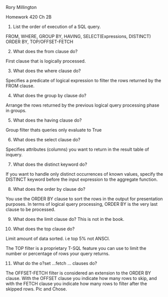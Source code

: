 Rory Millington

Homework 420 Ch 2B

1. List the order of execution of a SQL query.

FROM, WHERE, GROUP BY, HAVING, SELECT(Expressions, DISTINCT) ORDER BY, TOP/OFFSET-FETCH

2. What does the from clause do?
	
First clause that is logically processed.

3. What does the where clause do?

Specifies a predicate of logical expression to filter the rows returned by the FROM clause.	

4. What does the group by clause do?

Arrange the rows returned by the previous logical query processing phase in groups.	

5. What does the having clause do?

Group filter thats queries only evaluate to True	

6. What does the select clause do?

Specifies attributes (columns) you want to return in the result table of inquery.	

7. What does the distinct keyword do?

If you want to handle only distinct occurrences of known values, specify the DISTINCT keyword before 
the input expression to the aggregate function.
	
8. What does the order by clause do?

You use the ORDER BY clause to sort the rows in the output for presentation purposes. In terms of 
logical query processing, ORDER BY is the very last clause to be processed.

9. What does the limit clause do? This is not in the book.

10. What does the top clause do?

Limit amount of data sorted. i.e top 5% not ANSCI.

The TOP filter is a proprietary T-SQL feature you can use to limit the number or percentage of rows your query returns.

11. What do the o?set ...fetch ... clauses do?

The OFFSET-FETCH filter is considered an extension to the ORDER BY clause. With the OFFSET clause you indicate how many rows to skip, and with the FETCH clause you indicate how many rows to filter after the skipped rows.
Pic and Chose.
